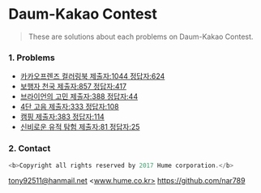 # Daum-Kakao Contest
> These are solutions about each problems on Daum-Kakao Contest.
### 1. Problems
- [카카오프렌즈 컬러링북 제출자:1044 정답자:624](https://www.kakaocode.com/tryouts/1353/intro)
- [보행자 천국 제출자:857 정답자:417](https://www.kakaocode.com/tryouts/1359/intro)
- [브라이언의 고민 제출자:388 정답자:44](https://www.kakaocode.com/tryouts/1360/intro)
- [4단 고음 제출자:333 정답자:108](https://www.kakaocode.com/tryouts/1361/intro)
- [캠핑 제출자:383 정답자:114](https://www.kakaocode.com/tryouts/1362/intro)
- [신비로운 유적 탐험 제출자:81 정답자:25](https://www.kakaocode.com/tryouts/1363/intro)
### 2. Contact
```javascript
<b>Copyright all rights reserved by 2017 Hume corporation.</b>
```
<tony92511@hanmail.net>
<www.hume.co.kr>
<https://github.com/nar789>